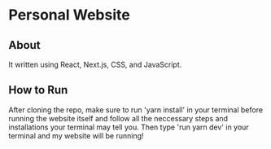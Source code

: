 # Personal Website

## About

It written using React, Next.js, CSS, and JavaScript.

## How to Run

After cloning the repo, make sure to run 'yarn install' in your terminal before running the website itself and follow all the neccessary steps and installations your terminal may tell you. Then type 'run yarn dev' in your terminal and my website will be running!
